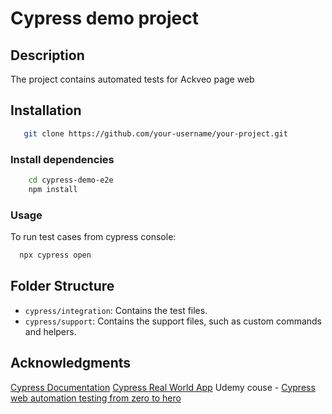 # Cypress demo project 

## Description

The project contains automated tests for Ackveo page web 

## Installation

```bash
   git clone https://github.com/your-username/your-project.git
```

### Install dependencies
```bash
    cd cypress-demo-e2e
    npm install
```

### Usage
To run test cases from cypress console:
  ```bash
    npx cypress open
```  

## Folder Structure

- `cypress/integration`: Contains the test files.
- `cypress/support`: Contains the support files, such as custom commands and helpers.

## Acknowledgments
[Cypress Documentation](https://docs.cypress.io/guides/overview/why-cypress)
[Cypress Real World App](https://github.com/cypress-io/cypress-realworld-app)
Udemy couse - [Cypress web automation testing from zero to hero ](https://globant.udemy.com/course/cypress-web-automation-testing-from-zero-to-hero)